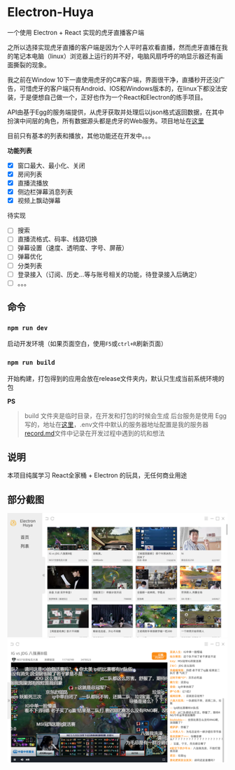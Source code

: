 # Electron-Huya

一个使用 Electron + React 实现的虎牙直播客户端

之所以选择实现虎牙直播的客户端是因为个人平时喜欢看直播，然而虎牙直播在我的笔记本电脑（linux）浏览器上运行的并不好，电脑风扇呼呼的响显示器还有画面撕裂的现象。

我之前在Window 10下一直使用虎牙的C#客户端，界面很干净，直播秒开还没广告，可惜虎牙的客户端只有Android、IOS和Windows版本的，在linux下都没法安装，于是便想自己做一个，正好也作为一个React和Electron的练手项目。

API由基于Egg的服务端提供，从虎牙获取并处理后以json格式返回数据，在其中扮演中间层的角色，所有数据源头都是虎牙的Web服务。项目地址在[这里](https://github.com/WozHuang/node-huya)

目前只有基本的列表和播放，其他功能还在开发中。。。

**功能列表**

- [x] 窗口最大、最小化、关闭
- [x] 房间列表
- [x] 直播流播放
- [x] 侧边栏弹幕消息列表
- [x] 视频上飘动弹幕

待实现
- [ ] 搜索
- [ ] 直播流格式、码率、线路切换
- [ ] 弹幕设置（速度、透明度、字号、屏蔽）
- [ ] 弹幕优化
- [ ] 分类列表
- [ ] 登录接入（订阅、历史...等与账号相关的功能，待登录接入后确定）
- [ ] 。。。

## 命令

### `npm run dev`

启动开发环境（如果页面空白，使用`F5`或`ctrl+R`刷新页面）

### `npm run build`

开始构建，打包得到的应用会放在release文件夹内，默认只生成当前系统环境的包

**PS**

> build 文件夹是临时目录，在开发和打包的时候会生成
> 后台服务是使用 Egg 写的，地址在[这里](https://github.com/WozHuang/node-huya)，.env文件中默认的服务器地址配置是我的服务器
> [record.md](./record.md)文件中记录在开发过程中遇到的坑和想法

## 说明

本项目纯属学习 React全家桶 + Electron 的玩具，无任何商业用途

## 部分截图

![list](./assets/screenshot_list.png)
![list](./assets/screenshot_live.png)

